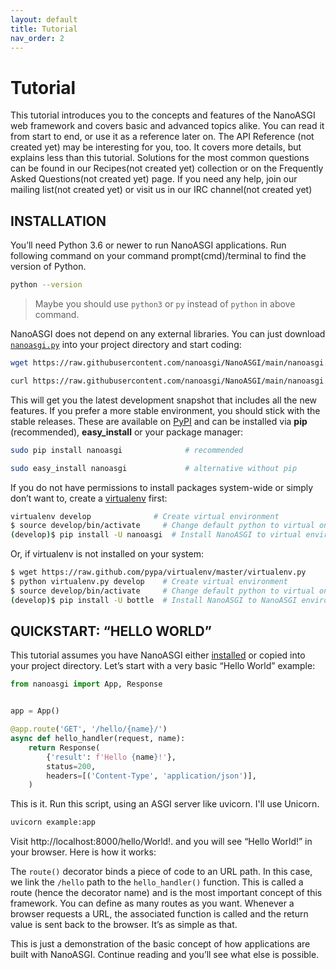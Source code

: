 ```yaml
---
layout: default
title: Tutorial
nav_order: 2
---
```

# Tutorial

This tutorial introduces you to the concepts and features of the NanoASGI web framework and covers basic and advanced topics alike. You can read it from start to end, or use it as a reference later on. The API Reference (not created yet) may be interesting for you, too. It covers more details, but explains less than this tutorial. Solutions for the most common questions can be found in our  Recipes(not created yet)  collection or on the  Frequently Asked Questions(not created yet)  page. If you need any help, join our  mailing list(not created yet)  or visit us in our  IRC channel(not created yet)


## INSTALLATION

You’ll need Python 3.6 or newer to run NanoASGI applications. Run following command on your command prompt(cmd)/terminal to find the version of Python.
```bash
python --version
```
> Maybe you should use `python3` or `py` instead of `python` in above command.

NanoASGI does not depend on any external libraries. You can just download  [`nanoasgi.py`](https://github.com/nanoasgi/NanoASGI/blob/main/nanoasgi.py)  into your project directory and start coding:
```bash
wget https://raw.githubusercontent.com/nanoasgi/NanoASGI/main/nanoasgi.py
```
```bash
curl https://raw.githubusercontent.com/nanoasgi/NanoASGI/main/nanoasgi.py --output "nanoasgi.py"
```
This will get you the latest development snapshot that includes all the new features. If you prefer a more stable environment, you should stick with the stable releases. These are available on  [PyPI](http://pypi.python.org/pypi/nanoasgi)  and can be installed via  **pip**  (recommended),  **easy_install**  or your package manager:
```bash
sudo pip install nanoasgi              # recommended
```
```bash
sudo easy_install nanoasgi             # alternative without pip
```

If you do not have permissions to install packages system-wide or simply don’t want to, create a  [virtualenv](http://pypi.python.org/pypi/virtualenv)  first:
```bash
virtualenv develop              # Create virtual environment
$ source develop/bin/activate     # Change default python to virtual one
(develop)$ pip install -U nanoasgi  # Install NanoASGI to virtual environment
```
Or, if virtualenv is not installed on your system:
```bash
$ wget https://raw.github.com/pypa/virtualenv/master/virtualenv.py
$ python virtualenv.py develop    # Create virtual environment
$ source develop/bin/activate     # Change default python to virtual one
(develop)$ pip install -U bottle  # Install NanoASGI to NanoASGI environment
```
## QUICKSTART: “HELLO WORLD”

This tutorial assumes you have NanoASGI either  [installed](#installation)  or copied into your project directory. Let’s start with a very basic “Hello World” example:
```python
from nanoasgi import App, Response


app = App()

@app.route('GET', '/hello/{name}/')
async def hello_handler(request, name):
    return Response(
        {'result': f'Hello {name}!'},
        status=200,
        headers=[('Content-Type', 'application/json')],
    )
```
This is it. Run this script, using an ASGI server like uvicorn. I'll use Unicorn.
```bash
uvicorn example:app
```
Visit  http://localhost:8000/hello/World!.  and you will see “Hello World!” in your browser. Here is how it works:

The  `route()` decorator binds a piece of code to an URL path. In this case, we link the  `/hello`  path to the  `hello_handler()`  function. This is called a  route  (hence the decorator name) and is the most important concept of this framework. You can define as many routes as you want. Whenever a browser requests a URL, the associated function is called and the return value is sent back to the browser. It’s as simple as that.

This is just a demonstration of the basic concept of how applications are built with NanoASGI. Continue reading and you’ll see what else is possible.
